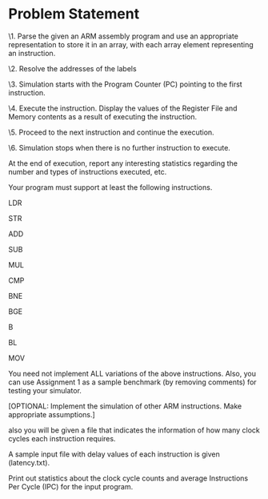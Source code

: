 # Problem Statement
\1. Parse the given an ARM assembly program and use an appropriate representation to store it in an array, with each array element representing an instruction.

\2. Resolve the addresses of the labels

\3. Simulation starts with the Program Counter (PC) pointing to the first instruction.

\4. Execute the instruction. Display the values of the Register File and Memory contents as a result of executing the instruction.

\5. Proceed to the next instruction and continue the execution.

\6. Simulation stops when there is no further instruction to execute.

At the end of execution, report any interesting statistics regarding the number and types of instructions executed, etc.

Your program must support at least the following instructions.

LDR

STR

ADD

SUB

MUL

CMP

BNE

BGE

B

BL

MOV

You need not implement ALL variations of the above instructions. Also, you can use Assignment 1 as a sample benchmark (by removing comments) for testing your simulator.

[OPTIONAL: Implement the simulation of other ARM instructions. Make appropriate assumptions.]

also you will be given a file that indicates the information of how many clock cycles each instruction requires.

A sample input file with delay values of each instruction is given (latency.txt).

Print out statistics about the clock cycle counts and average Instructions Per Cycle (IPC) for the input program.


